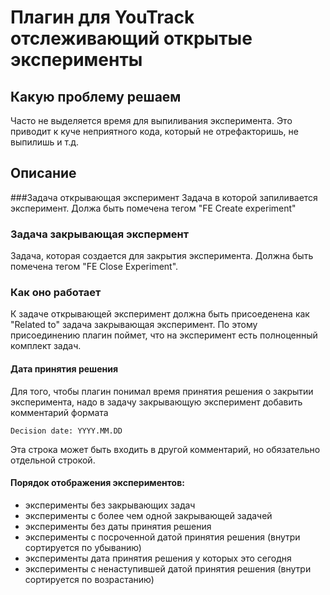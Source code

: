 # Плагин для YouTrack отслеживающий открытые эксперименты

## Какую проблему решаем
Часто не выделяется время для выпиливания эксперимента. Это приводит к куче 
неприятного кода, который не отрефакторишь, не выпилишь и т.д.   

## Описание

###Задача открывающая эксперимент
Задача в которой запиливается эксперимент. Должа быть помечена 
тегом "FE Create experiment"

### Задача закрывающая экспермент
Задача, которая создается для закрытия эксперимента. Должна быть 
помечена тегом "FE Close Experiment".

### Как оно работает
К задаче открывающей эксперимент должна быть присоеденена как 
"Related to" задача закрывающая эксперимент. По этому присоединению
плагин поймет, что на эксперимент есть полноценный комплект задач.

#### Дата принятия решения
Для того, чтобы плагин понимал время принятия решения о закрытии эксперимента,
надо в задачу закрывающую эксперимент добавить комментарий формата
```
Decision date: YYYY.MM.DD
```
Эта строка может быть входить в другой комментарий, но обязательно 
отдельной строкой.

#### Порядок отображения экспериментов:
 - эксперименты без закрывающих задач
 - эксперименты с более чем одной закрывающей задачей
 - эксперименты без даты принятия решения
 - эксперименты с посроченной датой принятия решения (внутри сортируется 
по убыванию)
 - эксперименты дата принятия решения у которых это сегодня
 - эксперименты с ненаступившей датой принятия решения (внутри сортируется 
по возрастанию)
